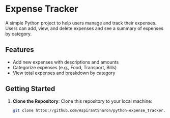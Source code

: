 # Expense Tracker

A simple Python project to help users manage and track their expenses. Users can add, view, and delete expenses and see a summary of expenses by category.

## Features

- Add new expenses with descriptions and amounts
- Categorize expenses (e.g., Food, Transport, Bills)
- View total expenses and breakdown by category

## Getting Started

1. **Clone the Repository**:
   Clone this repository to your local machine:
   ```bash
   git clone https://github.com/AspirantSharon/python-expense_tracker.git
